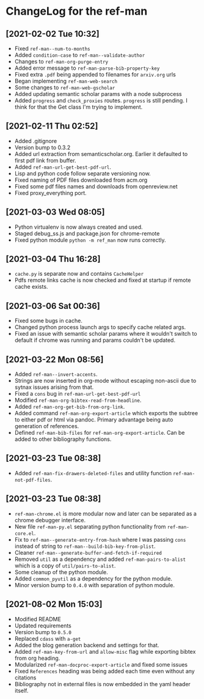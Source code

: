 # ChangeLog for the ref-man

## [2021-02-02 Tue 10:32]
- Fixed `ref-man--num-to-months`
- Added `condition-case` to `ref-man--validate-author`
- Changes to `ref-man-org-purge-entry`
- Added error message to `ref-man-parse-bib-property-key`
- Fixed extra `.pdf` being appended to filenames for `arxiv.org` urls
- Began implementing `ref-man-web-search`
- Some changes to `ref-man-web-gscholar`
- Added updating semantic scholar params with a node subprocess
- Added `progress` and `check_proxies` routes. `progress` is still pending. I
  think for that the Get class I'm trying to implement.

## [2021-02-11 Thu 02:52]
- Added .gitignore
- Version bump to 0.3.2
- Added url extraction from semanticscholar.org. Earlier it defaulted to first
  pdf link from buffer.
- Added `ref-man-url-get-best-pdf-url`.
- Lisp and python code follow separate versioning now.
- Fixed naming of PDF files downloaded from acm.org
- Fixed some pdf files names and downloads from openreview.net
- Fixed proxy_everything port.

## [2021-03-03 Wed 08:05]
- Python virtualenv is now always created and used.
- Staged debug_ss.js and package.json for chrome-remote
- Fixed python module `python -m ref_man` now runs correctly.

## [2021-03-04 Thu 16:28]
- `cache.py` is separate now and contains `CacheHelper`
- Pdfs remote links cache is now checked and fixed at startup if remote cache
  exists.

## [2021-03-06 Sat 00:36]
- Fixed some bugs in cache.
- Changed python process launch args to specify cache related args.
- Fixed an issue with semantic scholar params where it wouldn't switch to
  default if chrome was running and params couldn't be updated.

## [2021-03-22 Mon 08:56]
- Added `ref-man--invert-accents`.
- Strings are now inserted in org-mode without escaping non-ascii due to sytnax
  issues arising from that.
- Fixed a `cons` bug in `ref-man-url-get-best-pdf-url`
- Modified `ref-man-org-bibtex-read-from-headline`.
- Added `ref-man-org-get-bib-from-org-link`.
- Added command `ref-man-org-export-article` which exports the subtree to either pdf
  or html via pandoc. Primary advantage being auto generation of references.
- Defined `ref-man-bib-files` for `ref-man-org-export-article`. Can be added to
  other bibliography functions.

## [2021-03-23 Tue 08:38]
- Added `ref-man-fix-drawers-deleted-files` and utility function
  `ref-man-not-pdf-files`.

## [2021-03-23 Tue 08:38]
- `ref-man-chrome.el` is more modular now and later can be separated as a chrome
  debugger interface.
- New file `ref-man-py.el` separating python functionality from
  `ref-man-core.el`.
- Fix to `ref-man--generate-entry-from-hash` where I was passing `cons` instead
  of string to `ref-man--build-bib-key-from-plist`.
- Cleaner `ref-man--generate-buffer-and-fetch-if-required`
- Removed `util` as a dependency and added `ref-man-pairs-to-alist` which is a
  copy of `util/pairs-to-alist`.
- Some cleanup of the python module.
- Added `common_pyutil` as a dependency for the python module.
- Minor version bump to `0.4.0` with separation of python module.

## [2021-08-02 Mon 15:03]
- Modified README
- Updated requirements
- Version bump to `0.5.0`
- Replaced `cdass` with `a-get`
- Added the blog generation backend and settings for that.
- Added `ref-man-key-from-url` and `allow-misc` flag while exporting bibtex from
  org heading.
- Modularized `ref-man-docproc-export-article` and fixed some issues
- Fixed `References` heading was being added each time even without any
  citations
- Bibliography not in external files is now embedded in the yaml header itself.

